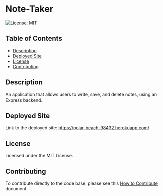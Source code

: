 # Note-Taker
[![License: MIT](https://img.shields.io/badge/License-MIT-yellow.svg)](https://opensource.org/licenses/MIT)

## Table of Contents
- [Description](#description)
- [Deployed Site](#deployed-site)
- [License](#license)
- [Contributing](#contributing)

## Description
An application that allows users to write, save, and delete notes, using an Express backend.

## Deployed Site
Link to the deployed site: https://polar-beach-98432.herokuapp.com/

## License
Licensed under the MIT License.

## Contributing
To contribute directly to the code base, please see this [How to Contribute](https://github.com/Microsoft/vscode/wiki/How-to-Contribute) document.

